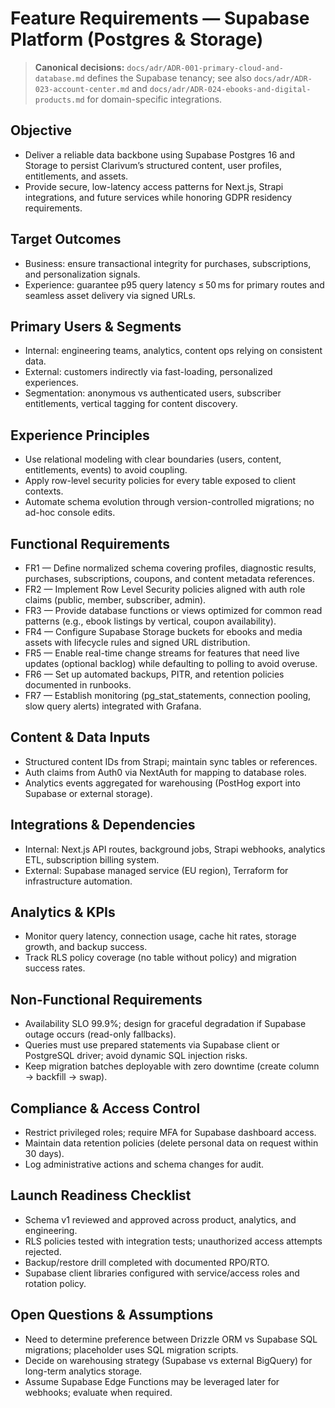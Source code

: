 # Feature Requirements — Supabase Platform (Postgres & Storage)

> **Canonical decisions:** `docs/adr/ADR-001-primary-cloud-and-database.md` defines the Supabase tenancy; see also `docs/adr/ADR-023-account-center.md` and `docs/adr/ADR-024-ebooks-and-digital-products.md` for domain-specific integrations.

## Objective
- Deliver a reliable data backbone using Supabase Postgres 16 and Storage to persist Clarivum’s structured content, user profiles, entitlements, and assets.
- Provide secure, low-latency access patterns for Next.js, Strapi integrations, and future services while honoring GDPR residency requirements.

## Target Outcomes
- Business: ensure transactional integrity for purchases, subscriptions, and personalization signals.
- Experience: guarantee p95 query latency ≤ 50 ms for primary routes and seamless asset delivery via signed URLs.

## Primary Users & Segments
- Internal: engineering teams, analytics, content ops relying on consistent data.
- External: customers indirectly via fast-loading, personalized experiences.
- Segmentation: anonymous vs authenticated users, subscriber entitlements, vertical tagging for content discovery.

## Experience Principles
- Use relational modeling with clear boundaries (users, content, entitlements, events) to avoid coupling.
- Apply row-level security policies for every table exposed to client contexts.
- Automate schema evolution through version-controlled migrations; no ad-hoc console edits.

## Functional Requirements
- FR1 — Define normalized schema covering profiles, diagnostic results, purchases, subscriptions, coupons, and content metadata references.
- FR2 — Implement Row Level Security policies aligned with auth role claims (public, member, subscriber, admin).
- FR3 — Provide database functions or views optimized for common read patterns (e.g., ebook listings by vertical, coupon availability).
- FR4 — Configure Supabase Storage buckets for ebooks and media assets with lifecycle rules and signed URL distribution.
- FR5 — Enable real-time change streams for features that need live updates (optional backlog) while defaulting to polling to avoid overuse.
- FR6 — Set up automated backups, PITR, and retention policies documented in runbooks.
- FR7 — Establish monitoring (pg_stat_statements, connection pooling, slow query alerts) integrated with Grafana.

## Content & Data Inputs
- Structured content IDs from Strapi; maintain sync tables or references.
- Auth claims from Auth0 via NextAuth for mapping to database roles.
- Analytics events aggregated for warehousing (PostHog export into Supabase or external storage).

## Integrations & Dependencies
- Internal: Next.js API routes, background jobs, Strapi webhooks, analytics ETL, subscription billing system.
- External: Supabase managed service (EU region), Terraform for infrastructure automation.

## Analytics & KPIs
- Monitor query latency, connection usage, cache hit rates, storage growth, and backup success.
- Track RLS policy coverage (no table without policy) and migration success rates.

## Non-Functional Requirements
- Availability SLO 99.9%; design for graceful degradation if Supabase outage occurs (read-only fallbacks).
- Queries must use prepared statements via Supabase client or PostgreSQL driver; avoid dynamic SQL injection risks.
- Keep migration batches deployable with zero downtime (create column → backfill → swap).

## Compliance & Access Control
- Restrict privileged roles; require MFA for Supabase dashboard access.
- Maintain data retention policies (delete personal data on request within 30 days).
- Log administrative actions and schema changes for audit.

## Launch Readiness Checklist
- Schema v1 reviewed and approved across product, analytics, and engineering.
- RLS policies tested with integration tests; unauthorized access attempts rejected.
- Backup/restore drill completed with documented RPO/RTO.
- Supabase client libraries configured with service/access roles and rotation policy.

## Open Questions & Assumptions
- Need to determine preference between Drizzle ORM vs Supabase SQL migrations; placeholder uses SQL migration scripts.
- Decide on warehousing strategy (Supabase vs external BigQuery) for long-term analytics storage.
- Assume Supabase Edge Functions may be leveraged later for webhooks; evaluate when required.
